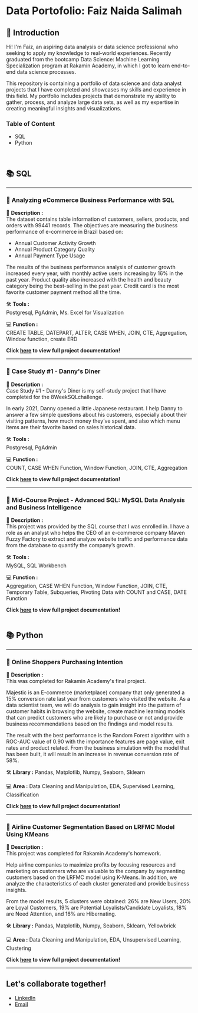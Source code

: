 # **Data Portofolio: Faiz Naida Salimah**
## 👋 **Introduction**

Hi! I'm Faiz, an aspiring data analysis or data science professional who seeking to apply my knowledge to real-world experiences. 
Recently graduated from the bootcamp Data Science: Machine Learning Specialization program at Rakamin Academy, in which I got to learn end-to-end data science processes. 

This repository is containing a portfolio of data science and data analyst projects that I have completed and showcases my skills and experience in this field. My portfolio includes projects that demonstrate my ability to gather, process, and analyze large data sets, as well as my expertise in creating meaningful insights and visualizations.
<br>


### **Table of Content**
- SQL
- Python
<br>


## 📚 **SQL**
---
### 📂 **Analyzing eCommerce Business Performance with SQL**
📍 **Description :** <br>
The dataset contains table information of customers, sellers, products, and orders with 99441 records. The objectives are measuring the business performance of e-commerce in Brazil based on:
- Annual Customer Activity Growth
- Annual Product Category Quality
- Annual Payment Type Usage

The results of the business performance analysis of customer growth increased every year, with monthly active users increasing by 16% in the past year. Product quality also increased with the health and beauty category being the best-selling in the past year. Credit card is the most favorite customer payment method all the time.
<br>

🛠 **Tools :** <br>
Postgresql, PgAdmin, Ms. Excel for Visualization
<br>

💻 **Function :**<br>
CREATE TABLE, DATEPART, ALTER, CASE WHEN, JOIN, CTE, Aggregation, Window function, create ERD
<br>

**Click [here](https://github.com/faizns/Analyzing-eCommerce-Business-Performance-with-SQL) to view full project documentation!**
<br>

---

### 📂 **Case Study #1 - Danny's Diner**
📍 **Description :** <br>
Case Study #1 - Danny's Diner is my self-study project that I have completed for the 8WeekSQLchallenge. 

In early 2021, Danny opened a little Japanese restaurant. I help Danny to answer a few simple questions about his customers, especially about their visiting patterns, how much money they’ve spent, and also which menu items are their favorite based on sales historical data.
<br>

🛠 **Tools :** <br>
Postgresql, PgAdmin
<br>

💻 **Function :**<br>
COUNT, CASE WHEN Function, Window Function, JOIN, CTE, Aggregation

**Click [here](https://github.com/faizns/8-Week-SQL-Challenge/tree/main/Case%20Study%20%231%20-%20Danny's%20Diner) to view full project documentation!**
<br>

---

### 📂 **Mid-Course Project - Advanced SQL: MySQL Data Analysis and Business Intelligence**
📍 **Description :** <br>
This project was provided by the SQL course that I was enrolled in. I have a role as an analyst who helps the CEO of an e-commerce company Maven Fuzzy Factory to extract and analyze website traffic and performance data from the database to quantify the company’s growth.

🛠 **Tools :** <br>
MySQL, SQL Workbench
<br>

💻 **Function :**<br>
Aggregation, CASE WHEN Function, Window Function, JOIN, CTE, Temporary Table, Subqueries, Pivoting Data with COUNT and CASE, DATE Function

**Click [here](https://github.com/faizns/Udemy-Advanced-MySQL-Data-Analysis/blob/main/MID_COURSE_PROJECT.md) to view full project documentation!**
<br>
<br>


## 📚 **Python**
---
### 📂 **Online Shoppers Purchasing Intention**

📍 **Description :** <br>
This was completed for Rakamin Academy's final project.

Majestic is an E-commerce (marketplace) company that only generated a 15% conversion rate last year from customers who visited the website. As a data scientist team, we will do analysis to gain insight into the pattern of customer habits in browsing the website, create machine learning models that can predict customers who are likely to purchase or not and provide business recommendations based on the findings and model results.

The result with the best performance is the Random Forest algorithm with a ROC-AUC value of 0.90 with the importance features are page value, exit rates and product related. From the business simulation with the model that has been built, it will result in an increase in revenue conversion rate of 58%.
<br>

🛠 **Library :**
Pandas, Matplotlib, Numpy, Seaborn, Sklearn
<br>

💻 **Area :**
Data Cleaning and Manipulation, EDA, Supervised Learning, Classification
<br>

**Click [here](https://github.com/faizns/Online-Shoppers-Purchasing-Intention) to view full project documentation!**
<br>

---

### 📂 **Airline Customer Segmentation Based on LRFMC Model Using KMeans**

📍 **Description :** <br>
This project was completed for Rakamin Academy's homework.

Help airline companies to maximize profits by focusing resources and marketing on customers who are valuable to the company by segmenting customers based on the LRFMC model using K-Means. In addition, we analyze the characteristics of each cluster generated and provide business insights.

From the model results, 5 clusters were obtained: 26% are New Users, 20% are Loyal Customers, 19% are Potential Loyalists/Candidate Loyalists, 18% are Need Attention, and 16% are Hibernating.
<br>

🛠 **Library :**
Pandas, Matplotlib, Numpy, Seaborn, Sklearn, Yellowbrick
<br>

💻 **Area :**
Data Cleaning and Manipulation, EDA, Unsupervised Learning, Clustering
<br>

**Click [here](https://github.com/faizns/Airline-Customer-Segmentation-Based-on-LRFMC-Model-Using-KMeans) to view full project documentation!**
<br>

---

## **Let's collaborate together!**
- [LinkedIn](https://www.linkedin.com/in/faizns/)
- [Email](naidasalimah@gmail.com)
